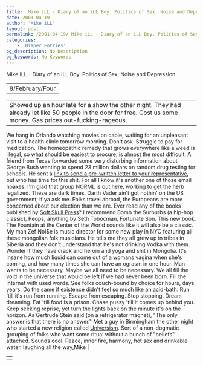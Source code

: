 ```yaml
---
title:  Mike iLL - Diary of an iLL Boy. Politics of Sex, Noise and Depression 
date: 2001-04-19
author: 'Mike iLL'
layout: post
permalink: /2001-04-19/ Mike iLL - Diary of an iLL Boy. Politics of Sex, Noise and Depression 
categories:
    - 'Diaper Entries'
og_description: No Description
og_keywords: No Keywords
---
```

<style>
body {
  background-color: ;
  color: ;
}
a {
  color: ;
}
a:active {
  color: ;
}
a:visited {
  color: ;
}
</style>

   Mike iLL - Diary of an iLL Boy. Politics of Sex, Noise and Depression     



|  |
| --- |
| 8/February/Four |

  
  



|  |
| --- |
| Showed up an hour late for a show the other night. They had already let like 50 people in the door for free. Cost us some money. Gas prices out-fucking-rageous.
We hang in Orlando watching movies on cable, waiting for an unpleasant visit to a health clinic tomorrow morning. Don't ask.
Struggle to pay for medication. The homeopathic remedy that grows everywhere like a weed is illegal, so what should be easiest to procure, is almost the most difficult. A friend from Texas forwarded some very disturbing information about George Bush wanting to spend 23 million dollars on random drug testing for schools. He sent a [link to send a pre-written letter to your representative](http://capwiz.com/norml2/issues/alert/?alertid=4977051&type=CO), but who has time for this shit. For all I know it's another one of those email hoaxes. I'm glad that group [NORML](http://www.norml.org) is out here, working to get the herb legalized.
These are dark times. Darth Vader ain't got nothin' on the US government, if ya ask me. Folks travel abroad, the Europeans are more concerned about our election than we are.
Ever read any of the books published by [Soft Skull Press](http://www.softskull.com)? I recommend Bomb the Surburbs (a hip-hop classic), Peops, anything by Seth Tobocman, Fortunate Son. This new book, The Fountain at the Center of the World sounds like it will also be a classic. 
My man Zef Noi$e is music director for some new play in NYC featuring all these mongolian folk musicians. He tells me they all grew up in tribes in Siberia and they don't understand that he's not drinking Vodka with them. Wonder if they have crack and heroin and yoga and shit in Mongolia.
It's insane how much liquid can come out of a womans vagina when she's coming, and how many times she can have an ograsm in one hour. Man wants to be necessary. Maybe we all need to be necessary. We all fill the void in the universe that would be left if we had never been born.
Fill the internet with used words. See folks couch-bound by choice for hours, days, years. Do the same if existence didn't feel so much like an acid-bath. Run 'till it's run from running. Escape from escaping. Stop stopping. Dream dreaming. Eat 'till food is a prison. Chase pussy 'till it comes up behind you.
Keep seeking reprise, yet turn the lights back on the minute it's on the horizon. As Gertrude Stein said (on a refrigerator magnet), "The only answer is that there is no answer."
Met a guy in Birmingham the other night who started a new religion called [Universism](http://universist.org). Sort of a non-dogmatic grouping of folks who want some ritual without a bunch of "beliefs" attached. Sounds cool.
Peace, inner fire, harmony, hot sex and drinkable water.
  laughing all the way,Mike
 |

   


|  |
| --- |
|   |

   
   
   
   
  

